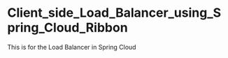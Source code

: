 # Client_side_Load_Balancer_using_Spring_Cloud_Ribbon
This is for the Load Balancer in Spring Cloud
